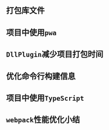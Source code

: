 ## 打包库文件

## 项目中使用`pwa`

## `DllPlugin`减少项目打包时间

## 优化命令行构建信息

## 项目中使用`TypeScript`

## `webpack`性能优化小结